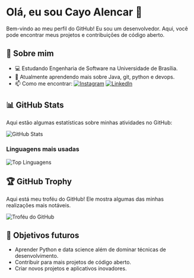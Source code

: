# Olá, eu sou Cayo Alencar 👋

Bem-vindo ao meu perfil do GitHub! Eu sou um desenvolvedor. Aqui, você pode encontrar meus projetos e contribuições de código aberto.

## 🚀 Sobre mim

- 💻 Estudando Engenharia de Software na Universidade de Brasília.
- 🌱 Atualmente aprendendo mais sobre Java, git, python e devops.
- 📫 Como me encontrar: [![Instagram](https://img.shields.io/badge/Instagram-fff?style=social&logo=Instagram)](https://www.instagram.com/cayo_alencar/)  [![LinkedIn](https://img.shields.io/badge/LinkedIn-000000?style=social&logo=LinkedIn)](https://www.linkedin.com/in/cayo-alencar/)

## 📊 GitHub Stats

Aqui estão algumas estatísticas sobre minhas atividades no GitHub:

![GitHub Stats](https://github-readme-stats.vercel.app/api?username=Cayoalencar&show_icons=true&hide_title=true&count_private=true&hide=prs&theme=tokyonight)

### Linguagens mais usadas

![Top Linguagens](https://github-readme-stats.vercel.app/api/top-langs/?username=Cayoalencar&layout=compact&langs_count=8&theme=tokyonight)

## 🏆 GitHub Trophy

Aqui está meu troféu do GitHub! Ele mostra algumas das minhas realizações mais notáveis.

![Troféu do GitHub](https://github-profile-trophy.vercel.app/?username=Cayoalencar&theme=radical)


## 🎯 Objetivos futuros

- Aprender Python e data science além de dominar técnicas de desenvolvimento.
- Contribuir para mais projetos de código aberto.
- Criar novos projetos e aplicativos inovadores.




